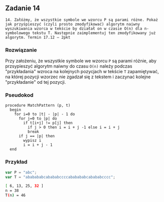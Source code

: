 ## Zadanie 14

`14. Załóżmy, że wszystkie symbole we wzorcu P są parami różne.
Pokaż jak przyśpieszyć (czyli prosto zmodyfikować) algorytm naiwny wyszukiwania
wzorca w tekście by działał on w czasie O(n) dla n-symbolowego tekstu T.
Następnie zaimplementuj ten zmodyfikowany już algorytm. Termin 17.12 – 2pkt`


### Rozwiązanie

Przy założeniu, że wszystkie symbole we wzorcu `P` są parami różnie, aby przsypieszyć algorytm naiwny do czasu `O(n)` należy podczas "przykładania" wzroca na kolejnych pozycjach w tekście `T` zapamiętywać, na której pozycji wzorzec nie zgadzał się z tekstem i zaczynać kolejne "przykładanie" od tej pozycji.

### Pseudokod

```
procedure MatchPattern (p, t)
  begin
    for i=0 to |t| - |p| - 1 do
      for j=0 to |p| do
        if t[i+j] != p[j] then
          if j > 0 then i = i + j -1 else i = i + j
          break
      if j == |p| then
        wypisz i
        i = i + j - 1
  end
```

### Przykład

```js
var P = "abc";
var T = "ababababcabababccccababababcabababcccc";
```

```sh
[ 6, 13, 25, 32 ]
n = 38
T(n) = 46
```
